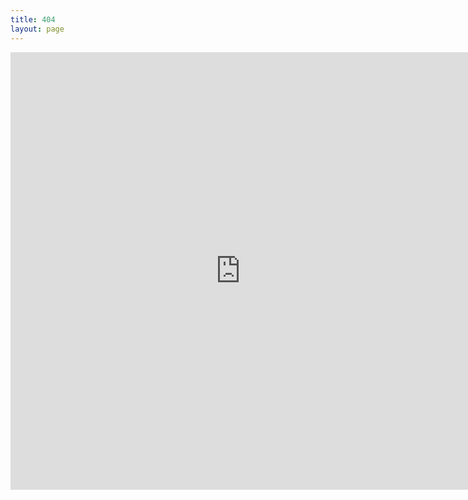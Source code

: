 ```yaml
---
title: 404
layout: page
---
```


<iframe scrolling='no' frameborder='0' src='http://yibo.iyiyun.com/js/yibo404' width='735' height='700' style="display:block;margin:0 auto;"></iframe>
